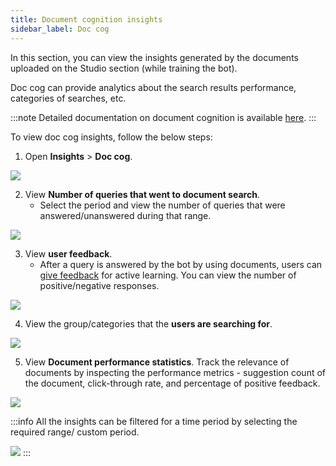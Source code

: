 ```yaml
---
title: Document cognition insights 
sidebar_label: Doc cog
---
```


In this section, you can view the insights generated by the documents uploaded on the Studio section (while training the bot).

Doc cog can provide analytics about the search results performance, categories of searches, etc.

:::note
Detailed documentation on document cognition is available [here](https://docs.yellow.ai/docs/platform_concepts/studio/train/what-is-document-cognition). 
:::

To view doc cog insights, follow the below steps: 

1. Open **Insights** > **Doc cog**. 


![](https://i.imgur.com/QrFmAwy.png)

2. View **Number of queries that went to document search**.
    - Select the period and view the number of queries that were answered/unanswered during that range. 

![](https://i.imgur.com/gxlSI3I.png)

3. View **user feedback**. 
    - After a query is answered by the bot by using documents, users can [give feedback](https://docs.yellow.ai/docs/platform_concepts/studio/train/what-is-document-cognition#4-active-learning) for active learning. You can view the number of positive/negative responses.

![](https://i.imgur.com/F0eLmNn.png)

4. View the group/categories that the **users are searching for**. 

![](https://i.imgur.com/l8fsOUS.png)

5. View **Document performance statistics**. Track the relevance of documents by inspecting the performance metrics - suggestion count of the document, click-through rate, and percentage of positive feedback. 

![](https://i.imgur.com/XWzg2DB.png)

:::info
All the insights can be filtered for a time period by selecting the required range/ custom period.

![](https://i.imgur.com/MoiP3oX.png)
:::
